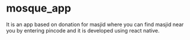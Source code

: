 # mosque_app
It is an app based on donation for masjid where you can find masjid near you by entering pincode and it is developed using react native.
